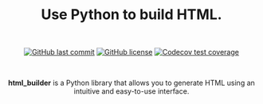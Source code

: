 <div align="center">

<h1>Use Python to build HTML.</h1>

<br>

<a href="https://github.com/jakebrehm/html-builder"><img alt="GitHub last commit" src="https://img.shields.io/github/last-commit/jakebrehm/html-builder?color=84B55A&logo=Git&logoColor=white&style=for-the-badge"></a>
<a href="https://github.com/jakebrehm/html-builder/blob/main/license.txt"><img alt="GitHub license" src="https://img.shields.io/github/license/jakebrehm/html-builder?color=84B55A&style=for-the-badge"></a>
<a href="https://codecov.io/gh/jakebrehm/html-builder"><img alt="Codecov test coverage" src="https://img.shields.io/codecov/c/gh/jakebrehm/html-builder?token=W6CWUDTYZC&color=84B55A&logo=codecov&logoColor=white&style=for-the-badge"></a>

<br>
</div>

<p align="center">
    <strong>html_builder</strong> is a Python library that allows you to generate HTML using an intuitive and easy-to-use interface.
</p>
